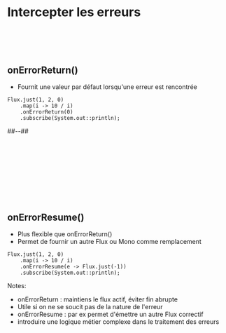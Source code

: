 <!-- .slide: class="two-column" -->

# Intercepter les erreurs
# <br>
## onErrorReturn()
* Fournit une valeur par défaut lorsqu'une erreur est rencontrée

```java[]
Flux.just(1, 2, 0)
    .map(i -> 10 / i)
    .onErrorReturn(0)
    .subscribe(System.out::println);

```

##--##
# <br>
# <br>
## onErrorResume()
* Plus flexible que onErrorReturn()
* Permet de fournir un autre Flux ou Mono comme remplacement
```java[]
Flux.just(1, 2, 0)
    .map(i -> 10 / i)
    .onErrorResume(e -> Flux.just(-1))
    .subscribe(System.out::println);
```

Notes:
- onErrorReturn : maintiens le flux actif, éviter fin abrupte
- Utile si on ne se soucit pas de la nature de l'erreur
- onErrorResume : par ex permet d'émettre un autre Flux correctif
- introduire une logique métier complexe dans le traitement des erreurs
